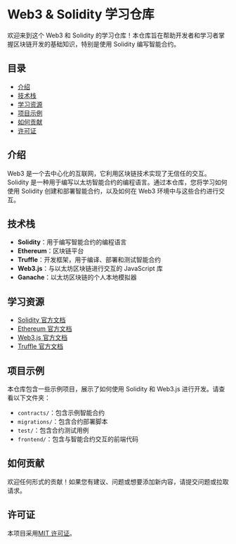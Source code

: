 # Web3 & Solidity 学习仓库

欢迎来到这个 Web3 和 Solidity 的学习仓库！本仓库旨在帮助开发者和学习者掌握区块链开发的基础知识，特别是使用 Solidity 编写智能合约。

## 目录

- [介绍](#介绍)
- [技术栈](#技术栈)
- [学习资源](#学习资源)
- [项目示例](#项目示例)
- [如何贡献](#如何贡献)
- [许可证](#许可证)

## 介绍

Web3 是一个去中心化的互联网，它利用区块链技术实现了无信任的交互。Solidity 是一种用于编写以太坊智能合约的编程语言。通过本仓库，您将学习如何使用 Solidity 创建和部署智能合约，以及如何在 Web3 环境中与这些合约进行交互。

## 技术栈

- **Solidity**：用于编写智能合约的编程语言
- **Ethereum**：区块链平台
- **Truffle**：开发框架，用于编译、部署和测试智能合约
- **Web3.js**：与以太坊区块链进行交互的 JavaScript 库
- **Ganache**：以太坊区块链的个人本地模拟器

## 学习资源

- [Solidity 官方文档](https://soliditylang.org/docs/)
- [Ethereum 官方文档](https://ethereum.org/en/developers/docs/)
- [Web3.js 官方文档](https://web3js.readthedocs.io/en/v1.7.3/)
- [Truffle 官方文档](https://www.trufflesuite.com/docs/truffle/overview)

## 项目示例

本仓库包含一些示例项目，展示了如何使用 Solidity 和 Web3.js 进行开发。请查看以下文件夹：

- `contracts/`：包含示例智能合约
- `migrations/`：包含合约部署脚本
- `test/`：包含合约测试用例
- `frontend/`：包含与智能合约交互的前端代码

## 如何贡献

欢迎任何形式的贡献！如果您有建议、问题或想要添加新内容，请提交问题或拉取请求。

## 许可证

本项目采用[MIT 许可证](LICENSE)。
